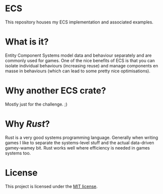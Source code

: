# ECS
This repository houses my ECS implementation and associated examples.

# What is it?
Entity Component Systems model data and behaviour separately and are commonly
used for games. One of the nice benefits of ECS is that you can isolate
individual behaviours (increasing reuse) and manage components en masse in
behaviours (which can lead to some pretty nice optimisations).

# Why another ECS crate?
Mostly just for the challenge. ;)

# Why _Rust_?
Rust is a very good systems programming language. Generally when writing games
I like to separate the systems-level stuff and the actual data-driven
gamey-wamey bit. Rust works well where efficiency is needed in games systems
too.

# License
This project is licensed under the [MIT license](LICENSE).
